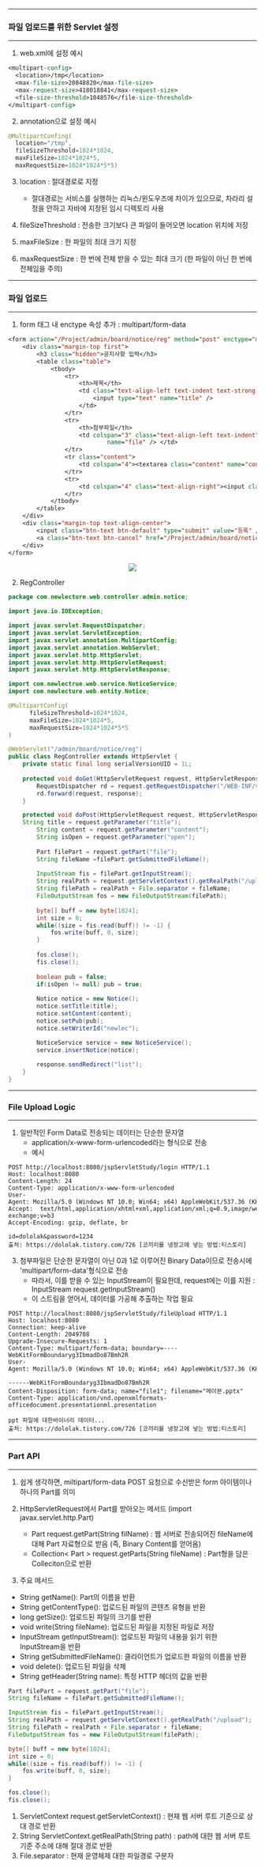 -----
### 파일 업로드를 위한 Servlet 설정
-----
1. web.xml에 설정 예시
```jsp
<multipart-config>
  <location>/tmp</location>
  <max-file-size>20848820</max-file-size>
  <max-request-size>418018841</max-request-size>
  <file-size-threshold>1048576</file-size-threshold>
</multipart-config>
```

2. annotation으로 설정 예시
```java
@MultipartConfing(
  location="/tmp",
  fileSizeThreshold=1024*1024,
  maxFileSize=1024*1024*5,
  maxRequestSize=1024*1024*5*5)
```

3. location : 절대경로로 지정
   - 절대경로는 서비스를 실행하는 리눅스/윈도우즈에 차이가 있으므로, 차라리 설정을 안하고 자바에 지정된 임시 디렉토리 사용

4. fileSizeThreshold : 전송한 크기보다 큰 파일이 들어오면 location 위치에 저장
5. maxFileSize : 한 파일의 최대 크기 지정
6. maxRequestSize : 한 번에 전체 받을 수 있는 최대 크기 (한 파일이 아닌 한 번에 전체임을 주의)
   
-----
### 파일 업로드
-----
1. form 태그 내 enctype 속성 추가 : multipart/form-data
```jsp
<form action="/Project/admin/board/notice/reg" method="post" enctype="multipart/form-data">
    <div class="margin-top first">
        <h3 class="hidden">공지사항 입력</h3>
        <table class="table">
            <tbody>
                <tr>
                    <th>제목</th>
                    <td class="text-align-left text-indent text-strong text-orange" colspan="3">
                        <input type="text" name="title" />
                    </td>
                </tr>
                <tr>
                    <th>첨부파일</th>
                    <td colspan="3" class="text-align-left text-indent"><input type="file"
                            name="file" /> </td>
                </tr>
                <tr class="content">
                    <td colspan="4"><textarea class="content" name="content"></textarea></td>
                </tr>
                <tr>
                    <td colspan="4" class="text-align-right"><input class="vertical-align" type="checkbox" id="open" name="open" value="true"><label for="open" class="margin-left">바로공개</label> </td>
                </tr>
            </tbody>
        </table>
    </div>
    <div class="margin-top text-align-center">
        <input class="btn-text btn-default" type="submit" value="등록" />
        <a class="btn-text btn-cancel" href="/Project/admin/board/notice/list">취소</a>
    </div>
</form>
```

<div align="center">
<img src="https://github.com/sooyounghan/Web/assets/34672301/bc96b729-a536-4736-b0e6-ec66d021f91b">
</div>

2. RegController
```java
package com.newlecture.web.controller.admin.notice;

import java.io.IOException;

import javax.servlet.RequestDispatcher;
import javax.servlet.ServletException;
import javax.servlet.annotation.MultipartConfig;
import javax.servlet.annotation.WebServlet;
import javax.servlet.http.HttpServlet;
import javax.servlet.http.HttpServletRequest;
import javax.servlet.http.HttpServletResponse;

import com.newlectrue.web.service.NoticeService;
import com.newlecture.web.entity.Notice;

@MultipartConfig(
	  fileSizeThreshold=1024*1024,
	  maxFileSize=1024*1024*5,
	  maxRequestSize=1024*1024*5*5
)

@WebServlet("/admin/board/notice/reg")
public class RegController extends HttpServlet {
	private static final long serialVersionUID = 1L;
       
	protected void doGet(HttpServletRequest request, HttpServletResponse response) throws ServletException, IOException {
		RequestDispatcher rd = request.getRequestDispatcher("/WEB-INF/view/admin/board/notice/reg.jsp");
		rd.forward(request, response);
	}

	protected void doPost(HttpServletRequest request, HttpServletResponse response) throws ServletException, IOException {
	String title = request.getParameter("title");
		String content = request.getParameter("content");
		String isOpen = request.getParameter("open");
		
		Part filePart = request.getPart("file");
		String fileName =filePart.getSubmittedFileName();
		
		InputStream fis = filePart.getInputStream();
		String realPath = request.getServletContext().getRealPath("/upload");
		String filePath = realPath + File.separator + fileName;
		FileOutputStream fos = new FileOutputStream(filePath);
		
		byte[] buff = new byte[1024];
		int size = 0;
		while((size = fis.read(buff)) != -1) {
			fos.write(buff, 0, size);
		}
		
		fos.close();
		fis.close();
		
		boolean pub = false;
		if(isOpen != null) pub = true; 
		
		Notice notice = new Notice();
		notice.setTitle(title);
		notice.setContent(content);
		notice.setPub(pub);
		notice.setWriterId("newlec");

		NoticeService service = new NoticeService();
		service.insertNotice(notice);
		
		response.sendRedirect("list");
	}
}
```

-----
### File Upload Logic 
-----
1. 일반적인 Form Data로 전송되는 데이터는 단순한 문자열
   - application/x-www-form-urlencoded라는 형식으로 전송
   - 예시
```
POST http://localhost:8080/jspServletStudy/login HTTP/1.1
Host: localhost:8080
Content-Length: 24
Content-Type: application/x-www-form-urlencoded
User-Agent: Mozilla/5.0 (Windows NT 10.0; Win64; x64) AppleWebKit/537.36 (KHTML, like  Gecko) Chrome/75.0.3770.142 Safari/537.36
Accept:  text/html,application/xhtml+xml,application/xml;q=0.9,image/webp,image/apng,*/*;q=0.8,application/signed-exchange;v=b3
Accept-Encoding: gzip, deflate, br
 
id=dololak&password=1234
출처: https://dololak.tistory.com/726 [코끼리를 냉장고에 넣는 방법:티스토리]
```

3. 첨부파일은 단순한 문자열이 아닌 0과 1로 이루어진 Binary Data이므로 전송시에 'multipart/form-data'형식으로 전송
   - 따라서, 이를 받을 수 있는 InputStream이 필요한데, request에는 이를 지원 : InputStream request.getInputStream()
   - 이 스트림을 얻어서, 데이터를 가공해 추출하는 작업 필요
```
POST http://localhost:8080/jspServletStudy/fileUpload HTTP/1.1
Host: localhost:8080
Connection: keep-alive
Content-Length: 2049708
Upgrade-Insecure-Requests: 1
Content-Type: multipart/form-data; boundary=----WebKitFormBoundaryg3IbmadDo87Bmh2R
User-Agent: Mozilla/5.0 (Windows NT 10.0; Win64; x64) AppleWebKit/537.36 (KHTML, like  Gecko) Chrome/75.0.3770.142 Safari/537.36
 
------WebKitFormBoundaryg3IbmadDo87Bmh2R
Content-Disposition: form-data; name="file1"; filename="메이븐.pptx"
Content-Type: application/vnd.openxmlformats-officedocument.presentationml.presentation
 
ppt 파일에 대한바이너리 데이터...
출처: https://dololak.tistory.com/726 [코끼리를 냉장고에 넣는 방법:티스토리]
```

-----
### Part API 
-----
1. 쉽게 생각하면, miltipart/form-data POST 요청으로 수신받은 form 아이템이나 하나의 Part를 의미
2. HttpServletRequest에서 Part를 받아오는 메서드 (import javax.servlet.http.Part)
   - Part request.getPart(String filName) : 웹 서버로 전송되어진 fileName에 대해 Part 자료형으로 받음 (즉, Binary Content를 얻어옴)
   - Collection< Part > request.getParts(String fileName) : Part형을 담은 Colleciton으로 반환

3. 주요 메서드
  - String getName(): Part의 이름을 반환
  - String getContentType(): 업로드된 파일의 콘텐츠 유형을 반환
  - long getSize(): 업로드된 파일의 크기를 반환
  - void write(String fileName): 업로드된 파일을 지정된 파일로 저장
  - InputStream getInputStream(): 업로드된 파일의 내용을 읽기 위한 InputStream을 반환
  - String getSubmittedFileName(): 클라이언트가 업로드한 파일의 이름을 반환
  - void delete(): 업로드된 파일을 삭제
  - String getHeader(String name): 특정 HTTP 헤더의 값을 반환
    
```java
Part filePart = request.getPart("file");
String fileName = filePart.getSubmittedFileName();

InputStream fis = filePart.getInputStream();
String realPath = request.getServletContext().getRealPath("/upload");
String filePath = realPath + File.separator + fileName;
FileOutputStream fos = new FileOutputStream(filePath);

byte[] buff = new byte[1024];
int size = 0;
while((size = fis.read(buff)) != -1) {
	fos.write(buff, 0, size);
}

fos.close();
fis.close();
```
1. ServletContext request.getServletContext() : 현재 웹 서버 루트 기준으로 상대 경로 반환
2. String ServletContext.getRealPath(String path) : path에 대한 웹 서버 루트 기준 주소에 대해 절대 경로 반환 
3. File.separator : 현재 운영체제 대한 파일경로 구분자
